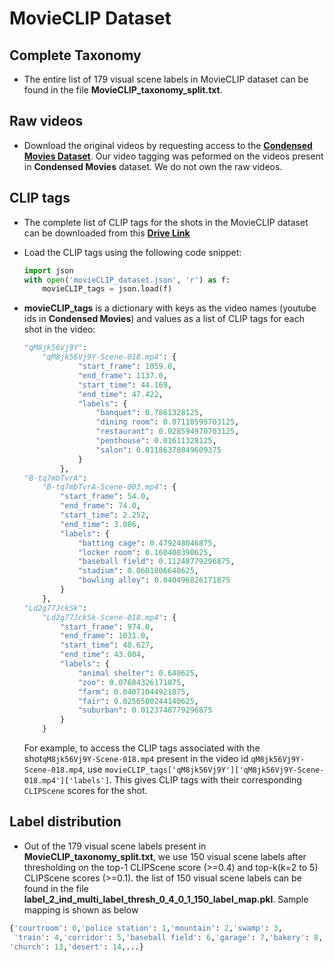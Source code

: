 # MovieCLIP Dataset

## Complete Taxonomy

* The entire list of 179 visual scene labels in MovieCLIP dataset can be found in the file **MovieCLIP_taxonomy_split.txt**.

## Raw videos 

* Download the original videos by requesting access to the [**Condensed Movies Dataset**](https://github.com/m-bain/CondensedMovies). Our video tagging was peformed on the videos present in **Condensed Movies** dataset. We do not own the raw videos.

## CLIP tags 

* The complete list of CLIP tags for the shots in the MovieCLIP dataset can be downloaded from this [**Drive Link**](https://drive.google.com/file/d/15EhA0BT3IF0EuLP1yXr5nn5ad9soxxox/view?usp=share_link)

* Load the CLIP tags using the following code snippet:

    ```python
    import json
    with open('movieCLIP_dataset.json', 'r') as f:
        movieCLIP_tags = json.load(f)
    ```
* **movieCLIP_tags** is a dictionary with keys as the video names (youtube ids in **Condensed Movies**) and values as a list of CLIP tags for each shot in the video:

    ```python
    "qM8jk56Vj9Y":
        "qM8jk56Vj9Y-Scene-018.mp4": {
                "start_frame": 1059.0,
                "end_frame": 1137.0,
                "start_time": 44.169,
                "end_time": 47.422,
                "labels": {
                    "banquet": 0.7861328125,
                    "dining room": 0.07110595703125,
                    "restaurant": 0.028594970703125,
                    "penthouse": 0.01611328125,
                    "salon": 0.01186370849609375
                }
            },
    "B-tq7mbTvrA":
        "B-tq7mbTvrA-Scene-003.mp4": {
            "start_frame": 54.0,
            "end_frame": 74.0,
            "start_time": 2.252,
            "end_time": 3.086,
            "labels": {
                "batting cage": 0.479248046875,
                "locker room": 0.160400390625,
                "baseball field": 0.11248779296875,
                "stadium": 0.0601806640625,
                "bowling alley": 0.040496826171875
            }
        },
    "Ld2g77JckSk":
        "Ld2g77JckSk-Scene-018.mp4": {
            "start_frame": 974.0,
            "end_frame": 1031.0,
            "start_time": 40.627,
            "end_time": 43.004,
            "labels": {
                "animal shelter": 0.640625,
                "zoo": 0.07684326171875,
                "farm": 0.04071044921875,
                "fair": 0.0256500244140625,
                "suburban": 0.0123748779296875
            }
        }
    ```

    For example, to access the CLIP tags associated with the shot```qM8jk56Vj9Y-Scene-018.mp4``` present in the video id ```qM8jk56Vj9Y-Scene-018.mp4```, use ```movieCLIP_tags['qM8jk56Vj9Y']['qM8jk56Vj9Y-Scene-018.mp4']['labels']```. This gives CLIP tags with their corresponding ```CLIPScene``` scores for the shot.


## Label distribution 

* Out of the 179 visual scene labels present in **MovieCLIP_taxonomy_split.txt**, we use 150 visual scene labels after thresholding on the top-1 CLIPScene score (>=0.4) and top-k(k=2 to 5) CLIPScene scores (>=0.1). the list of 150 visual scene labels can be found in the file **label_2_ind_multi_label_thresh_0_4_0_1_150_label_map.pkl**. Sample mapping is shown as below

```python
{'courtroom': 0,'police station': 1,'mountain': 2,'swamp': 3,
 'train': 4,'corridor': 5,'baseball field': 6,'garage': 7,'bakery': 8,'stairs': 9, 'pool': 10,'road': 11,'park': 12,
'church': 13,'desert': 14,...}
```







